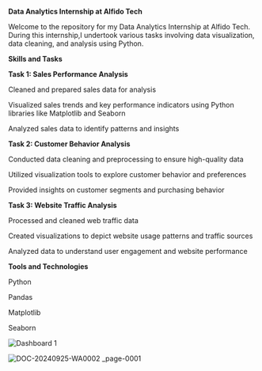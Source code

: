 **Data Analytics Internship at Alfido Tech**

Welcome to the repository for my Data Analytics Internship at Alfido Tech. During this internship,I undertook various tasks involving data visualization, data cleaning, and analysis using Python.

**Skills and Tasks**

**Task 1: Sales Performance Analysis**

Cleaned and prepared sales data for analysis

Visualized sales trends and key performance indicators using Python libraries like Matplotlib and Seaborn

Analyzed sales data to identify patterns and insights

**Task 2: Customer Behavior Analysis**

Conducted data cleaning and preprocessing to ensure high-quality data

Utilized visualization tools to explore customer behavior and preferences

Provided insights on customer segments and purchasing behavior

**Task 3: Website Traffic Analysis**

Processed and cleaned web traffic data

Created visualizations to depict website usage patterns and traffic sources

Analyzed data to understand user engagement and website performance

**Tools and Technologies**

Python

Pandas

Matplotlib

Seaborn


![Dashboard 1](https://github.com/user-attachments/assets/493fc6cf-fb1c-4cec-bc34-0884a5ceb858)


![DOC-20240925-WA0002 _page-0001](https://github.com/user-attachments/assets/3882fcc2-2a2b-4a5d-98b3-3a18265eecef)


